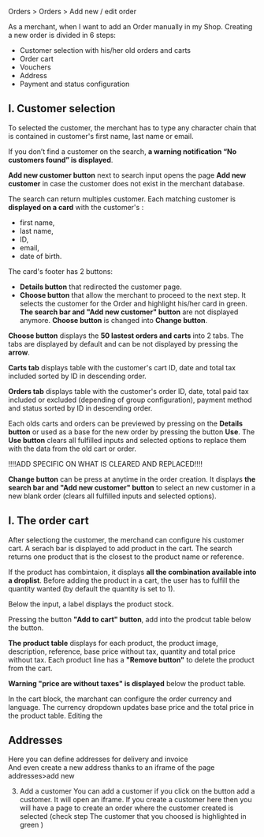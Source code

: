 Orders > Orders > Add new / edit order

As a merchant, when I want to add an Order manually in my Shop.
Creating a new order is divided in 6 steps:

- Customer selection with his/her old orders and carts
- Order cart
- Vouchers
- Address
- Payment and status configuration

## I. Customer selection

To selected the customer, the merchant has to type any character chain that is contained in customer's first name, last name or email. 

If you don’t find a customer on the search, **a warning notification “No customers found” is displayed**.  

**Add new customer button** next to search input opens the page **Add new customer** in case the customer does not exist in the merchant database.

The search can return multiples customer.
Each matching customer is **displayed on a card** with the customer's :

- first name,
- last name,
- ID, 
- email, 
- date of birth.

The card's footer has 2 buttons: 

- **Details button** that redirected the customer page. 
- **Choose button** that allow the merchant to proceed to the next step. It selects the customer for the Order and highlight his/her card in green. **The search bar and "Add new customer" button** are not displayed anymore. **Choose button** is changed into **Change button**.

**Choose button** displays the **50 lastest orders and carts** into 2 tabs. The tabs are displayed by default and can be not displayed by pressing the **arrow**.

**Carts tab** displays table with the customer's cart ID, date and total tax included sorted by ID in descending order.

**Orders tab** displays table with the customer's order ID, date, total paid tax included or excluded (depending of group configuration), payment method and status sorted by ID in descending order.

Each olds carts and orders can be previewed by pressing on the **Details button** or used as a base for the new order by pressing the button **Use**. The **Use button** clears all fulfilled inputs and selected options to replace them with the data from the old cart or order.

!!!!ADD SPECIFIC ON WHAT IS CLEARED AND REPLACED!!!!

**Change button** can be press at anytime in the order creation. It displays **the search bar and "Add new customer" button** to select an new customer in a new blank order (clears all fulfilled inputs and selected options).

## I. The order cart

After selectiong the customer, the merchand can configure his customer cart.
A serach bar is displayed to add product in the cart. The search returns one product that is the closest to the product name or reference.

If the product has combintaion, it displays **all the combination available into a droplist**. 
Before adding the product in a cart, the user has to fulfill the quantity wanted (by default the quantity is set to 1). 

Below the input, a label displays the product stock.

Pressing the button **"Add to cart" button**, add into the prodcut table below the button.

**The product table** displays for each product, the product image, description, reference, base price without tax, quantity and total price without tax.
Each product line has a **"Remove button"** to delete the product from the cart.

**Warning "price are without taxes" is displayed** below the product table.

In the cart block, the marchant can configure the order currency and language.
The currency dropdown updates base price and the total price in the product table. 
Editing the 

## Addresses 
Here you can define addresses for delivery and invoice  
And even create a new address thanks to an iframe of the page addresses>add new 

3) Add a customer
You can add a customer if you click on the button add a customer. It will open an iframe. If you create a customer here then you will have a page to create an order where the customer created is selected (check step The customer that you choosed is highlighted in green )

